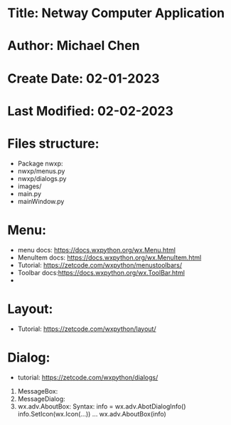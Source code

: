 # Title: Netway Computer Application
# Author: Michael Chen
# Create Date: 02-01-2023
# Last Modified: 02-02-2023

# Files structure:
* Package nwxp:
* nwxp/menus.py
* nwxp/dialogs.py
* images/
* main.py
* mainWindow.py

# Menu:
* menu docs: https://docs.wxpython.org/wx.Menu.html
* MenuItem docs: https://docs.wxpython.org/wx.MenuItem.html
* Tutorial: https://zetcode.com/wxpython/menustoolbars/
* Toolbar docs:https://docs.wxpython.org/wx.ToolBar.html
* 

# Layout:
* Tutorial: https://zetcode.com/wxpython/layout/

# Dialog:
* tutorial: https://zetcode.com/wxpython/dialogs/

1. MessageBox:
2. MessageDialog:
3. wx.adv.AboutBox:
  Syntax:
info = wx.adv.AbotDialogInfo()
  info.SetIcon(wx.Icon(...))
  ...
wx.adv.AboutBox(info)

#
#